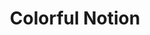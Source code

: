 ---
title: Colorful Notion
layout: default
url: https://www.f6s.com/company/colorful-notion
blog: https://colorfulnotion.medium.com/
twitter: https://twitter.com/colorfulnotion
github: https://github.com/colorfulnotion
forum: https://forum.polkadot.network/u/sourabhniyogi/summary
wallets:
- polkadot: DakP5k8XiY9DQbrCj23xdaUBEBxGrpJoenyB7bYDXWvtZbN
products:
  - polkaholic
---